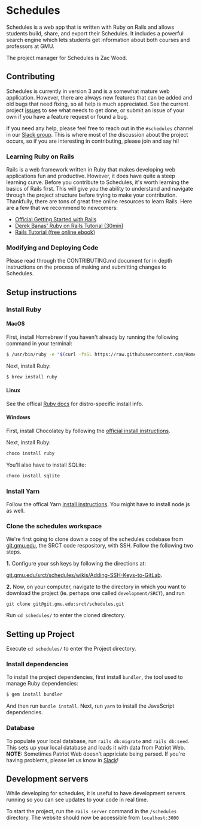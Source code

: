 # Schedules

Schedules is a web app that is written with Ruby on Rails and allows students build, share, and export their Schedules. It includes a powerful search engine which lets students get information about both courses and professors at GMU.

The project manager for Schedules is Zac Wood.

## Contributing

Schedules is currently in version 3 and is a somewhat mature web application. However, there are always new features that can be added and old bugs that need fixing, so all help is much appreciated. See the current project [issues](https://git.gmu.edu/srct/schedules/issues) to see what needs to get done, or submit an issue of your own if you have a feature request or found a bug.
  
If you need any help, please feel free to reach out in the `#schedules` channel in our [Slack group](https://srct.slack.com/). This is where most of the discussion about the project occurs, so if you are interesting in contributing, please join and say hi! 

### Learning Ruby on Rails

Rails is a web framework written in Ruby that makes developing web applications fun and productive. However, it does have quite a steep learning curve. Before you contribute to Schedules, it's worth learning the basics of Rails first. This will give you the ability to understand and navigate through the project structure before trying to make your contribution.  
Thankfully, there are tons of great free online resources to learn Rails. Here are a few that we recommend to newcomers:  
- [Official Getting Started with Rails](https://guides.rubyonrails.org/getting_started.html)
- [Derek Banas' Ruby on Rails Tutorial (30min)](https://www.youtube.com/watch?v=GY7Ps8fqGdc)
- [Rails Tutorial (free online ebook)](https://www.railstutorial.org/book)

### Modifying and Deploying Code

Please read through the CONTRIBUTING.md document for in depth
instructions on the process of making and submitting changes to
Schedules.

## Setup instructions

### Install Ruby

#### MacOS

First, install Homebrew if you haven't already by running the following command in your terminal:

```sh
$ /usr/bin/ruby -e "$(curl -fsSL https://raw.githubusercontent.com/Homebrew/install/master/install)"
```

Next, install Ruby:

```sh
$ brew install ruby
```

#### Linux

See the offical [Ruby docs](https://www.ruby-lang.org/en/documentation/installation/#package-management-systems) for distro-specific install info.

#### Windows

First, install Chocolatey by following the [official install instructions](https://chocolatey.org/install).

Next, install Ruby:

```sh
choco install ruby
```

You'll also have to install SQLite:

```sh
choco install sqlite
```

### Install Yarn

Follow the offical Yarn [install instructions](https://yarnpkg.com/lang/en/docs/install).
You might have to install node.js as well.


### Clone the schedules workspace
We're first going to clone down a copy of the schedules codebase from [git.gmu.edu](http://git.gmu.edu/srct/schedules),
the SRCT code respository, with SSH. Follow the following two steps.

**1.** Configure your ssh keys by following the directions at:

[git.gmu.edu/srct/schedules/wikis/Adding-SSH-Keys-to-GitLab](https://git.gmu.edu/srct/schedules/wikis/Adding-SSH-Keys-to-GitLab).

**2.** Now, on your computer, navigate to the directory in which you want to download the project (ie. perhaps one called `development/SRCT`), and run

    git clone git@git.gmu.edu:srct/schedules.git

Run `cd schedules/` to enter the cloned directory.

## Setting up Project

Execute `cd schedules/` to enter the Project directory.

### Install dependencies
To install the project dependencies, first install `bundler`, the tool used to manage Ruby dependencies:

```sh
$ gem install bundler
```

And then run `bundle install`. Next, run `yarn` to install the JavaScript dependencies.

### Database
To populate your local database, run `rails db:migrate` and `rails db:seed`. This sets up your local database and loads it with data from Patriot Web. 
**NOTE:** Sometimes Patriot Web doesn't appriciate being parsed. If you're having problems,
please let us know in [Slack](https://srct.slack.com/)!

## Development servers

While developing for schedules, it is useful to have development servers running
so you can see updates to your code in real time.

To start the project, run the `rails server` command in the `/schedules` directory. The website should now be accessible from `localhost:3000`
